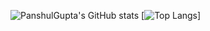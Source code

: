 
<!--
**PanshulGupta/PanshulGupta** is a ✨ _special_ ✨ repository because its `README.md` (this file) appears on your GitHub profile.


+ ## - 🔭 I’m currently working on a very new project
+ ## - 🌱 I’m currently learning JavaScript 
- 🤔 I’m looking for help with C++
- 📫 How to reach me: panshulgupta09@gmail.com 
- 😄 Pronouns: He, Him
- ⚡ Fun fact: I know how to play 3 instruments and I also know to speak 5 different languages!
-->
![PanshulGupta's GitHub stats](https://github-readme-stats.vercel.app/api?username=Panshul&show_icons=true&theme=compact)
[![Top Langs](https://github-readme-stats.vercel.app/api/top-langs/?username=PanshulGupta&layout=radical)]


